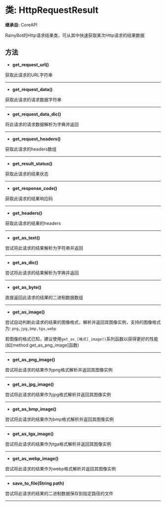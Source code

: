 # 类: HttpRequestResult  
  
**继承自:** CoreAPI  
  
RainyBot的Http请求结果类，可从其中快速获取某次Http请求的结果数据  
  
## 方法 
  
- **get_request_url()**  
  
获取此请求的URL字符串  
  
---  
  
- **get_request_data()**  
  
获取此请求的请求数据字符串  
  
---  
  
- **get_request_data_dic()**  
  
将此请求的请求数据解析为字典并返回  
  
---  
  
- **get_request_headers()**  
  
获取此请求的headers数组  
  
---  
  
- **get_result_status()**  
  
获取此请求的结果状态  
  
---  
  
- **get_response_code()**  
  
获取此请求的结果响应码  
  
---  
  
- **get_headers()**  
  
获取此请求的结果的headers  
  
---  
  
- **get_as_text()**  
  
尝试将此请求的结果解析为字符串并返回  
  
---  
  
- **get_as_dic()**  
  
尝试将此请求的结果解析为字典并返回  
  
---  
  
- **get_as_byte()**  
  
直接返回此请求的结果的二进制数据数组  
  
---  
  
- **get_as_image()**  
  
尝试自动判断此请求的结果的图像格式，解析并返回其图像实例，支持的图像格式为: `png,jpg,bmp,tga,webp`   
  
若图像的格式已知，建议使用`get_as_[格式]_image()`系列函数以获得更好的性能 (如[method get_as_png_image]函数)  
  
---  
  
- **get_as_png_image()**  
  
尝试将此请求的结果作为png格式解析并返回其图像实例  
  
---  
  
- **get_as_jpg_image()**  
  
尝试将此请求的结果作为jpg格式解析并返回其图像实例  
  
---  
  
- **get_as_bmp_image()**  
  
尝试将此请求的结果作为bmp格式解析并返回其图像实例  
  
---  
  
- **get_as_tga_image()**  
  
尝试将此请求的结果作为tga格式解析并返回其图像实例  
  
---  
  
- **get_as_webp_image()**  
  
尝试将此请求的结果作为webp格式解析并返回其图像实例  
  
---  
  
- **save_to_file(String path)**  
  
尝试将此请求的结果的二进制数据保存到指定路径的文件  
  
---  
  

